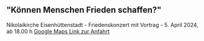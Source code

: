 ## "Können Menschen Frieden schaffen?"
Nikolaikirche Eisenhüttenstadt - Friedenskonzert mit Vortrag - 5. April 2024, ab 18.00 h
[Google Maps Link zur Anfahrt](https://maps.app.goo.gl/J1YyskLJzeHkJ4yMA)
